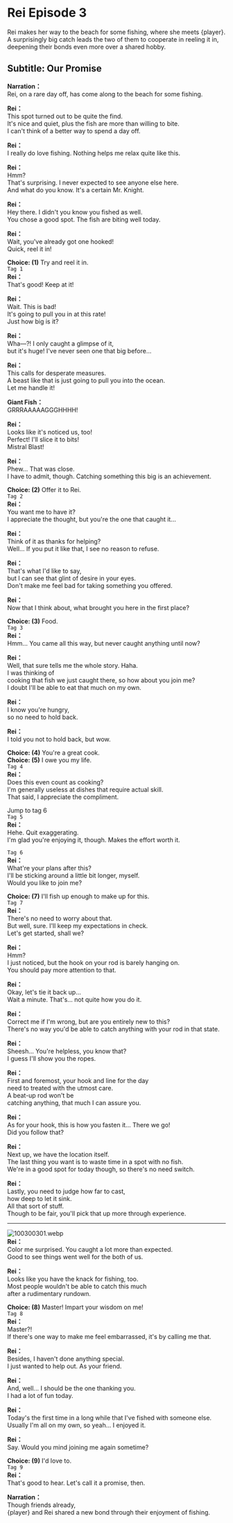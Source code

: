 # Rei Episode 3
Rei makes her way to the beach for some fishing, where she meets {player}. A surprisingly big catch leads the two of them to cooperate in reeling it in, deepening their bonds even more over a shared hobby.
  
## Subtitle: Our Promise
  
**Narration：**  
Rei, on a rare day off, has come along to the beach for some fishing.  
  
**Rei：**  
This spot turned out to be quite the find.  
It's nice and quiet, plus the fish are more than willing to bite.  
I can't think of a better way to spend a day off.  
  
**Rei：**  
I really do love fishing. Nothing helps me relax quite like this.  
  
**Rei：**  
Hmm?  
That's surprising. I never expected to see anyone else here.  
And what do you know. It's a certain Mr. Knight.  
  
**Rei：**  
Hey there. I didn't you know you fished as well.  
You chose a good spot. The fish are biting well today.  
  
**Rei：**  
Wait, you've already got one hooked!  
Quick, reel it in!  
  
**Choice: (1)**  Try and reel it in.  
`Tag 1`  
**Rei：**  
That's good! Keep at it!  
  
**Rei：**  
Wait. This is bad!  
It's going to pull you in at this rate!  
Just how big is it?  
  
**Rei：**  
Wha—?! I only caught a glimpse of it,  
but it's huge! I've never seen one that big before...  
  
**Rei：**  
This calls for desperate measures.  
A beast like that is just going to pull you into the ocean.  
Let me handle it!  
  
**Giant Fish：**  
GRRRAAAAAGGGHHHH!  
  
**Rei：**  
Looks like it's noticed us, too!  
Perfect! I'll slice it to bits!  
Mistral Blast!  
  
**Rei：**  
Phew... That was close.  
I have to admit, though. Catching something this big is an achievement.  
  
**Choice: (2)**  Offer it to Rei.  
`Tag 2`  
**Rei：**  
You want me to have it?  
I appreciate the thought, but you're the one that caught it...  
  
**Rei：**  
Think of it as thanks for helping?  
Well... If you put it like that, I see no reason to refuse.  
  
**Rei：**  
That's what I'd like to say,  
but I can see that glint of desire in your eyes.  
Don't make me feel bad for taking something you offered.  
  
**Rei：**  
Now that I think about, what brought you here in the first place?  
  
**Choice: (3)**  Food.  
`Tag 3`  
**Rei：**  
Hmm... You came all this way, but never caught anything until now?  
  
**Rei：**  
Well, that sure tells me the whole story. Haha.  
I was thinking of  
cooking that fish we just caught there, so how about you join me?  
I doubt I'll be able to eat that much on my own.  
  
**Rei：**  
I know you're hungry,  
so no need to hold back.  
  
**Rei：**  
I told you not to hold back, but wow.  
  
**Choice: (4)**  You're a great cook.  
**Choice: (5)**  I owe you my life.  
`Tag 4`  
**Rei：**  
Does this even count as cooking?  
I'm generally useless at dishes that require actual skill.  
That said, I appreciate the compliment.  
  
Jump to tag 6  
`Tag 5`  
**Rei：**  
Hehe. Quit exaggerating.  
I'm glad you're enjoying it, though. Makes the effort worth it.  
  
`Tag 6`  
**Rei：**  
What're your plans after this?  
I'll be sticking around a little bit longer, myself.  
Would you like to join me?  
  
**Choice: (7)**  I'll fish up enough to make up for this.  
`Tag 7`  
**Rei：**  
There's no need to worry about that.  
But well, sure. I'll keep my expectations in check.  
Let's get started, shall we?  
  
**Rei：**  
Hmm?  
I just noticed, but the hook on your rod is barely hanging on.  
You should pay more attention to that.  
  
**Rei：**  
Okay, let's tie it back up...  
Wait a minute. That's... not quite how you do it.  
  
**Rei：**  
Correct me if I'm wrong, but are you entirely new to this?  
There's no way you'd be able to catch anything with your rod in that state.  
  
**Rei：**  
Sheesh... You're helpless, you know that?  
I guess I'll show you the ropes.  
  
**Rei：**  
First and foremost, your hook and line for the day  
need to treated with the utmost care.  
A beat-up rod won't be  
catching anything, that much I can assure you.  
  
**Rei：**  
As for your hook, this is how you fasten it... There we go!  
Did you follow that?  
  
**Rei：**  
Next up, we have the location itself.  
The last thing you want is to waste time in a spot with no fish.  
We're in a good spot for today though, so there's no need switch.  
  
**Rei：**  
Lastly, you need to judge how far to cast,  
how deep to let it sink.  
All that sort of stuff.  
Though to be fair, you'll pick that up more through experience.  
  

---  
  
![100300301.webp](https://redive.estertion.win/card/story/100300301.webp)  
**Rei：**  
Color me surprised. You caught a lot more than expected.  
Good to see things went well for the both of us.  
  
**Rei：**  
Looks like you have the knack for fishing, too.  
Most people wouldn't be able to catch this much  
after a rudimentary rundown.  
  
**Choice: (8)**  Master! Impart your wisdom on me!  
`Tag 8`  
**Rei：**  
Master?!  
If there's one way to make me feel embarrassed, it's by calling me that.  
  
**Rei：**  
Besides, I haven't done anything special.  
I just wanted to help out. As your friend.  
  
**Rei：**  
And, well... I should be the one thanking you.  
I had a lot of fun today.  
  
**Rei：**  
Today's the first time in a long while that I've fished with someone else.  
Usually I'm all on my own, so yeah... I enjoyed it.  
  
**Rei：**  
Say. Would you mind joining me again sometime?  
  
**Choice: (9)**  I'd love to.  
`Tag 9`  
**Rei：**  
That's good to hear. Let's call it a promise, then.  
  
**Narration：**  
Though friends already,  
{player} and Rei shared a new bond through their enjoyment of fishing.  
